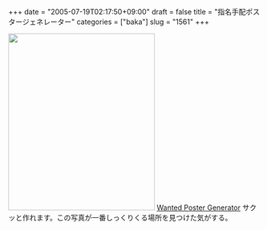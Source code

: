 +++
date = "2005-07-19T02:17:50+09:00"
draft = false
title = "指名手配ポスタージェネレーター"
categories = ["baka"]
slug = "1561"
+++

<img src="http://ieiriblog.jugem.jp/?image=4207" width="292" height="353" alt="" class="pict" />
<a href="http://www.glassgiant.com/misc_wanted_poster.php" target="_blank">Wanted Poster Generator</a>
サクッと作れます。この写真が一番しっくりくる場所を見つけた気がする。
